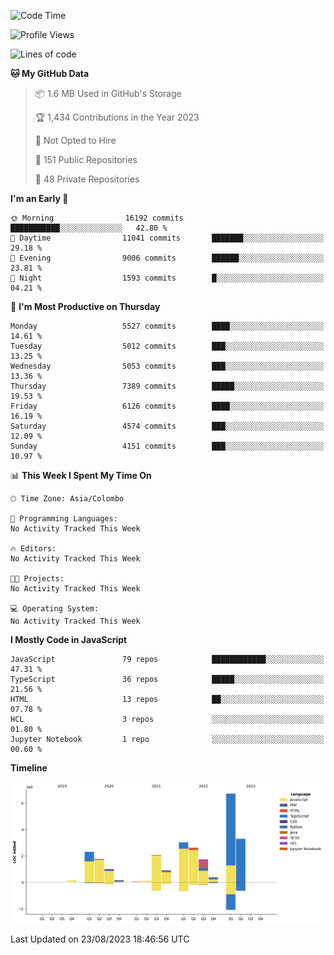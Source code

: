 
<!--START_SECTION:waka-->
![Code Time](http://img.shields.io/badge/Code%20Time-1%2C166%20hrs%2015%20mins-blue)

![Profile Views](http://img.shields.io/badge/Profile%20Views-0-blue)

![Lines of code](https://img.shields.io/badge/From%20Hello%20World%20I%27ve%20Written-26.2%20million%20lines%20of%20code-blue)

**🐱 My GitHub Data** 

> 📦 1.6 MB Used in GitHub's Storage 
 > 
> 🏆 1,434 Contributions in the Year 2023
 > 
> 🚫 Not Opted to Hire
 > 
> 📜 151 Public Repositories 
 > 
> 🔑 48 Private Repositories 
 > 
**I'm an Early 🐤** 

```text
🌞 Morning                16192 commits       ███████████░░░░░░░░░░░░░░   42.80 % 
🌆 Daytime                11041 commits       ███████░░░░░░░░░░░░░░░░░░   29.18 % 
🌃 Evening                9006 commits        ██████░░░░░░░░░░░░░░░░░░░   23.81 % 
🌙 Night                  1593 commits        █░░░░░░░░░░░░░░░░░░░░░░░░   04.21 % 
```
📅 **I'm Most Productive on Thursday** 

```text
Monday                   5527 commits        ████░░░░░░░░░░░░░░░░░░░░░   14.61 % 
Tuesday                  5012 commits        ███░░░░░░░░░░░░░░░░░░░░░░   13.25 % 
Wednesday                5053 commits        ███░░░░░░░░░░░░░░░░░░░░░░   13.36 % 
Thursday                 7389 commits        █████░░░░░░░░░░░░░░░░░░░░   19.53 % 
Friday                   6126 commits        ████░░░░░░░░░░░░░░░░░░░░░   16.19 % 
Saturday                 4574 commits        ███░░░░░░░░░░░░░░░░░░░░░░   12.09 % 
Sunday                   4151 commits        ███░░░░░░░░░░░░░░░░░░░░░░   10.97 % 
```


📊 **This Week I Spent My Time On** 

```text
🕑︎ Time Zone: Asia/Colombo

💬 Programming Languages: 
No Activity Tracked This Week

🔥 Editors: 
No Activity Tracked This Week

🐱‍💻 Projects: 
No Activity Tracked This Week

💻 Operating System: 
No Activity Tracked This Week
```

**I Mostly Code in JavaScript** 

```text
JavaScript               79 repos            ████████████░░░░░░░░░░░░░   47.31 % 
TypeScript               36 repos            █████░░░░░░░░░░░░░░░░░░░░   21.56 % 
HTML                     13 repos            ██░░░░░░░░░░░░░░░░░░░░░░░   07.78 % 
HCL                      3 repos             ░░░░░░░░░░░░░░░░░░░░░░░░░   01.80 % 
Jupyter Notebook         1 repo              ░░░░░░░░░░░░░░░░░░░░░░░░░   00.60 % 
```



**Timeline**

![Lines of Code chart](https://raw.githubusercontent.com/ccweerasinghe1994/ccweerasinghe1994/master/assets/bar_graph.png)


 Last Updated on 23/08/2023 18:46:56 UTC
<!--END_SECTION:waka-->
